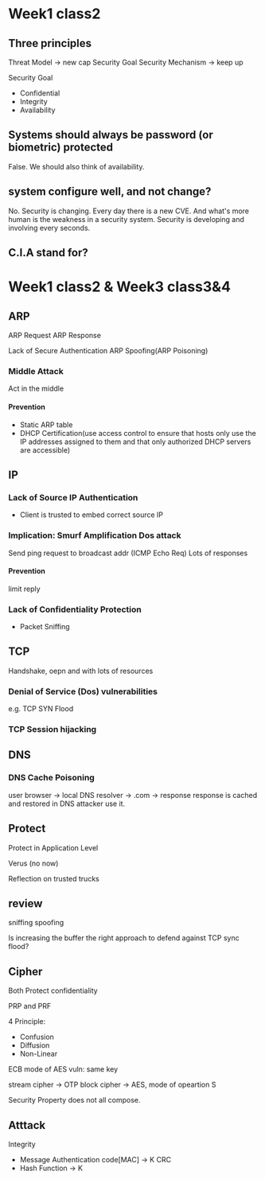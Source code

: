 
# Week1 class2
## Three principles
Threat Model -> new cap
Security Goal
Security Mechanism -> keep up

Security Goal
- Confidential
- Integrity
- Availability

## Systems should always be password (or biometric) protected
False. We should also think of availability.

## system configure well, and not change?
No. Security is changing. Every day there is a new CVE. And what's more human is the weakness in a security system. Security is developing and involving every seconds.

## C.I.A stand for?

# Week1 class2 & Week3 class3&4

## ARP 
ARP Request
ARP Response

Lack of Secure Authentication
ARP Spoofing(ARP Poisoning)

### Middle Attack
Act in the middle

#### Prevention
- Static ARP table
- DHCP Certification(use access control to ensure that hosts only use the IP addresses assigned to them and that only authorized DHCP servers are accessible)

## IP
### Lack of Source IP Authentication
- Client is trusted to embed correct source IP

### Implication: Smurf Amplification Dos attack
Send ping request to broadcast addr (ICMP Echo Req)
Lots of responses

#### Prevention 
limit reply

### Lack of Confidentiality Protection
- Packet Sniffing

## TCP
Handshake, oepn and with lots of resources
### Denial of Service (Dos) vulnerabilities
e.g. TCP SYN Flood

### TCP Session hijacking

## DNS
### DNS Cache Poisoning
user browser -> local DNS resolver -> .com -> response
response is cached and restored in DNS
attacker use it.

## Protect
Protect in Application Level

Verus (no now)

Reflection on trusted trucks

## review
sniffing
spoofing

Is increasing the buffer the right approach to defend against TCP sync flood?

## Cipher

Both Protect confidentiality

PRP and PRF

4 Principle:
- Confusion
- Diffusion
- Non-Linear

ECB mode of AES vuln: same key


stream cipher -> OTP
block cipher -> AES, mode of opeartion
S

Security Property does not all compose.

## Atttack
Integrity 
- Message Authentication code[MAC] -> K
    CRC
- Hash Function -> K

